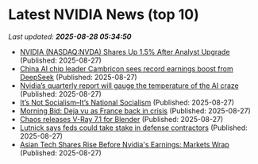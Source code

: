 # Latest NVIDIA News (top 10)
_Last updated: **2025-08-28 05:34:50**_

- [NVIDIA (NASDAQ:NVDA) Shares Up 1.5% After Analyst Upgrade](https://www.etfdailynews.com/2025/08/27/nvidia-nasdaqnvda-shares-up-1-5-after-analyst-upgrade/) (Published: 2025-08-27)
- [China AI chip leader Cambricon sees record earnings boost from DeepSeek](https://fortune.com/asia/2025/08/27/china-ai-chip-leader-cambricon-record-earnings-boost-deepseek/) (Published: 2025-08-27)
- [Nvidia’s quarterly report will gauge the temperature of the AI craze](https://financialpost.com/pmn/nvidias-quarterly-report-will-gauge-the-temperature-of-the-ai-craze) (Published: 2025-08-27)
- [It’s Not Socialism–It’s National Socialism](https://crookedtimber.org/2025/08/27/its-not-socialism-its-national-socialism/) (Published: 2025-08-27)
- [Morning Bid: Deja vu as France back in crisis](https://finance.yahoo.com/news/morning-bid-deja-vu-france-043722956.html) (Published: 2025-08-27)
- [Chaos releases V-Ray 7.1 for Blender](https://www.cgchannel.com/2025/08/chaos-releases-v-ray-7-1-for-blender/) (Published: 2025-08-27)
- [Lutnick says feds could take stake in defense contractors](https://www.spacewar.com/reports/Lutnick_says_feds_could_take_stake_in_defense_contractors_999.html) (Published: 2025-08-27)
- [Asian Tech Shares Rise Before Nvidia's Earnings: Markets Wrap](https://www.ndtvprofit.com/markets/global-stock-market-news-august-27-dow-jones-nikkei-hang-send-s-and-p-500-nasdaq) (Published: 2025-08-27)
